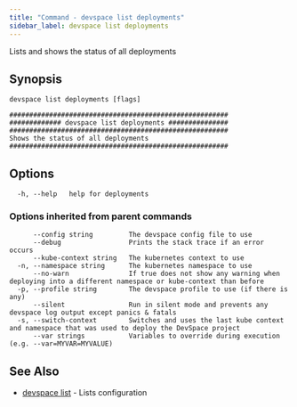 ```yaml
---
title: "Command - devspace list deployments"
sidebar_label: devspace list deployments
---
```



Lists and shows the status of all deployments

## Synopsis


```
devspace list deployments [flags]
```

```
#######################################################
############# devspace list deployments ###############
#######################################################
Shows the status of all deployments
#######################################################
```
## Options

```
  -h, --help   help for deployments
```

### Options inherited from parent commands

```
      --config string         The devspace config file to use
      --debug                 Prints the stack trace if an error occurs
      --kube-context string   The kubernetes context to use
  -n, --namespace string      The kubernetes namespace to use
      --no-warn               If true does not show any warning when deploying into a different namespace or kube-context than before
  -p, --profile string        The devspace profile to use (if there is any)
      --silent                Run in silent mode and prevents any devspace log output except panics & fatals
  -s, --switch-context        Switches and uses the last kube context and namespace that was used to deploy the DevSpace project
      --var strings           Variables to override during execution (e.g. --var=MYVAR=MYVALUE)
```

## See Also

* [devspace list](devspace_list.md)	 - Lists configuration

